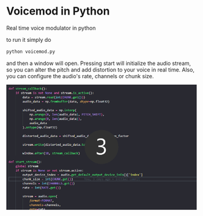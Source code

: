 # Voicemod in Python

Real time voice modulator in python

to run it simply do 

```bash
python voicemod.py
```

and then a window will open. Pressing start will initialize the audio stream, so you can alter the pitch and add distortion to your voice in real time. Also, you can configure the audio's rate, channels or chunk size.

![demo](voicemod.gif "demo")